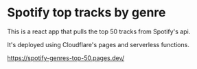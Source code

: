 # Spotify top tracks by genre

This is a react app that pulls the top 50 tracks from Spotify's api.

It's deployed using Cloudflare's pages and serverless functions.

https://spotify-genres-top-50.pages.dev/

